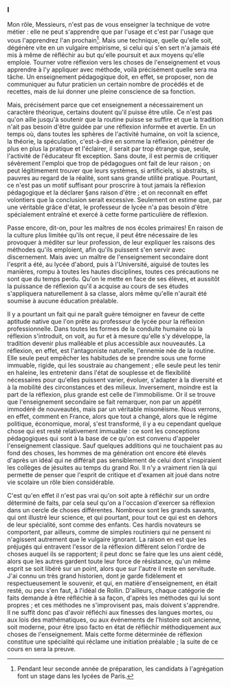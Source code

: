 ### I

Mon rôle, Messieurs, n'est pas de vous enseigner la technique de votre métier : elle ne peut s'apprendre que par l'usage et c'est par l'usage que vous l'apprendrez l'an prochain[^1]. Mais une technique, quelle qu'elle soit, dégénère vite en un vulgaire empirisme, si celui qui s'en sert n'a jamais été mis à même de réfléchir au but qu'elle poursuit et aux moyens qu'elle emploie. Tourner votre réflexion vers les choses de l'enseignement et vous apprendre à l'y appliquer avec méthode, voilà précisément quelle sera ma tâche. Un enseignement pédagogique doit, en effet, se proposer, non de communiquer au futur praticien un certain nombre de procédés et de recettes, mais de lui donner une pleine conscience de sa fonction.

Mais, précisément parce que cet enseignement a nécessairement un caractère théorique, certains doutent qu'il puisse être utile. Ce n'est pas qu'on aille jusqu'à soutenir que la routine puisse se suffire et que la tradition n'ait pas besoin d'être guidée par une réflexion informée et avertie. En un temps où, dans toutes les sphères de l'activité humaine, on voit la science, la théorie, la spéculation, c'est-à-dire en somme la réflexion, pénétrer de plus en plus la pratique et l'éclairer, il serait par trop étrange que, seule, l'activité de l'éducateur fît exception. Sans doute, il est permis de critiquer sévèrement l'emploi que trop de pédagogues ont fait de leur raison ; on peut légitimement trouver que leurs systèmes, si artificiels, si abstraits, si pauvres au regard de la réalité, sont sans grande utilité pratique. Pourtant, ce n'est pas un motif suffisant pour proscrire à tout jamais la réflexion pédagogique et la déclarer §ans raison d'être ; et on reconnaît en effet volontiers que la conclusion serait excessive. Seulement on estime que, par une véritable grâce d'état, le professeur de lycée n'a pas besoin d'être spécialement entraîné et exercé à cette forme particulière de réflexion.

Passe encore, dit-on, pour les maîtres de nos écoles primaires! En raison de la culture plus limitée qu'ils ont reçue, il peut être nécessaire de les provoquer à méditer sur leur profession, de leur expliquer les raisons des méthodes qu'ils emploient, afin qu'ils puissent s'en servir avec discernement. Mais avec un maître de l'enseignement secondaire dont l'esprit a été, au lycée d'abord, puis à l'Université, aiguisé de toutes les manières, rompu à toutes les hautes disciplines, toutes ces précautions ne sont que du temps perdu. Qu'on le mette en face de ses élèves, et aussitôt la puissance de réflexion qu'il a acquise au cours de ses études s'appliquera naturellement à sa classe, alors même qu'elle n'aurait été soumise à aucune éducation préalable.

Il y a pourtant un fait qui ne paraît guère témoigner en faveur de cette aptitude native que l'on prête au professeur de lycée pour la réflexion professionnelle. Dans toutes les formes de la conduite humaine où la réflexion s'introduit, on voit, au fur et à mesure qu'elle s'y développe, la tradition devenir plus malléable et plus accessible aux nouveautés. La réflexion, en effet, est l'antagoniste naturelle, l'ennemie née de la routine. Elle seule peut empêcher les habitudes de se prendre sous une forme immuable, rigide, qui les soustraie au changement ; elle seule peut les tenir en haleine, les entretenir dans l'état de souplesse et de flexibilité nécessaires pour qu'elles puissent varier, évoluer, s'adapter à la diversité et à la mobilité des circonstances et des milieux. Inversement, moindre est la part de la réflexion, plus grande est celle de l'immobilisme. Or il se trouve que l'enseignement secondaire se fait remarquer, non par un appétit immodéré de nouveautés, mais par un véritable misonéisme. Nous verrons, en effet, comment en France, alors que tout a changé, alors que le régime politique, économique, moral, s'est transformé, il y a eu cependant quelque chose qui est resté relativement immuable : ce sont les conceptions pédagogiques qui sont à la base de ce qu'on est convenu d'appeler l'enseignement classique. Sauf quelques additions qui ne touchaient pas au fond des choses, les hommes de ma génération ont encore été élevés d'après un idéal qui ne différait pas sensiblement de celui dont s'inspiraient les collèges de jésuites au temps du grand Roi. Il n'y a vraiment rien là qui permette de penser que l'esprit de critique et d'examen ait joué dans notre vie scolaire un rôle bien considérable.

C'est qu'en effet il n'est pas vrai qu'on soit apte à réfléchir sur un ordre déterminé de faits, par cela seul qu'on a l'occasion d'exercer sa réflexion dans un cercle de choses différentes. Nombreux sont les grands savants, qui ont illustré leur science, et qui pourtant, pour tout ce qui est en dehors de leur spécialité, sont comme des enfants. Ces hardis novateurs se comportent, par ailleurs, comme de simples routiniers qui ne pensent ni n'agissent autrement que le vulgaire ignorant. La raison en est que les préjugés qui entravent l'essor de la réflexion diffèrent selon l'ordre de choses auquel ils se rapportent; il peut donc se faire que les uns aient cédé, alors que les autres gardent toute leur force de résistance, qu'un même esprit se soit libéré sur un point, alors que sur l'autre il reste en servitude. J'ai connu un très grand historien, dont je garde fidèlement et respectueusement le souvenir, et qui, en matière d'enseignement, en était resté, ou peu s'en faut, à l'idéal de Rollin. D'ailleurs, chaque catégorie de faits demande à être réfléchie à sa façon, d'après les méthodes qui lui sont propres ; et ces méthodes ne s'improvisent pas, mais doivent s'apprendre. Il ne suffit donc pas d'avoir réfléchi aux finesses des langues mortes, ou aux lois des mathématiques, ou aux événements de l'histoire soit ancienne, soit moderne, pour être ipso facto en état de réfléchir méthodiquement aux choses de l'enseignement. Mais cette forme déterminée de réflexion constitue une spécialité qui réclame une initiation préalable ; la suite de ce cours en sera la preuve.

[^1]: Pendant leur seconde année de préparation, les candidats à l'agrégation font un stage dans les lycées de Paris.
